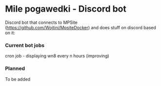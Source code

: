 # Mile pogawedki - Discord bot
Discord bot that connects to MPSite (https://github.com/Wojtini/MpsiteDocker)
and does stuff on discord based on it:
### Current bot jobs
cron job - displaying wn8 every n hours (improving)
### Planned
To be added